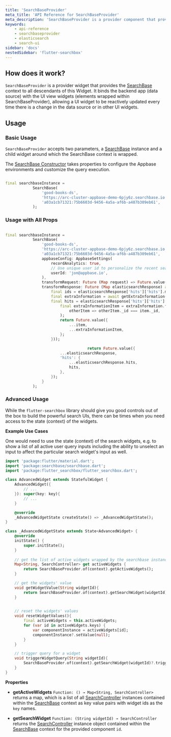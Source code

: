 ```yaml
---
title: 'SearchBaseProvider'
meta_title: 'API Reference for SearchBaseProvider'
meta_description: 'SearchBaseProvider is a provider component that provides the search context to the child widgets.'
keywords:
    - api-reference
    - searchbaseprovider
    - elasticsearch
    - search-ui
sidebar: 'docs'
nestedSidebar: 'flutter-searchbox'
---
```


## How does it work?

`SearchBaseProvider` is a provider widget that provides the [SearchBase](https://pub.dev/documentation/searchbase/1.0.1/searchbase/SearchBase-class.html) context to all descendants of this Widget. It binds the backend app (data source) with the UI view widgets (elements wrapped within SearchBaseProvider), allowing a UI widget to be reactively updated every time there is a change in the data source or in other UI widgets.

## Usage

### Basic Usage

`SearchBaseProvider` accepts two parameters, a [SearchBase](https://pub.dev/documentation/searchbase/1.0.1/searchbase/SearchBase-class.html)  instance and a child widget around which the SearchBase context is wrapped.

The [SearchBase Constructor](https://pub.dev/documentation/searchbase/1.0.1/searchbase/SearchBase/SearchBase.html) takes properties to configure the Appbase environments and customize the query execution.

```dart

final searchbaseInstance = 
            SearchBase(
                'good-books-ds',
                'https://arc-cluster-appbase-demo-6pjy6z.searchbase.io',
                'a03a1cb71321:75b6603d-9456-4a5a-af6b-a487b309eb61',
            );

```

### Usage with All Props

```dart

final searchbaseInstance = 
            SearchBase(
                'good-books-ds',
                'https://arc-cluster-appbase-demo-6pjy6z.searchbase.io',
                'a03a1cb71321:75b6603d-9456-4a5a-af6b-a487b309eb61',
                appbaseConfig: AppbaseSettings(
                    recordAnalytics: true,
                    // Use unique user id to personalize the recent searches
                    userId: 'jon@appbase.io',
                ),
                transformRequest: Future (Map request) => Future.value({ ...request, 'credentials': 'include'}),
                transformResponse: Future (Map elasticsearchResponse) async {
                    final ids = elasticsearchResponse['hits']['hits'].map(item => item._id);
                    final extraInformation = await getExtraInformation(ids);
                    final hits = elasticsearchResponse['hits']['hits'].map(item => {
                        final extraInformationItem = extraInformation.find(
                            otherItem => otherItem._id === item._id,
                        );
                        return Future.value({
                            ...item,
                            ...extraInformationItem,
                        };
                    }));

                                    return Future.value({
                        ...elasticsearchResponse,
                        'hits': {
                            ...elasticsearchResponse.hits,
                            hits,
                        },
                    });
                }                                                               
            );

```

### Advanced Usage

While the `flutter-searchbox` library should give you good controls out of the box to build the powerful search UIs, there can be times when you need access to the state (context) of the widgets.

**Example Use Cases**

One would need to use the state (context) of the search widgets, e.g. to show a list of all active user query inputs including the ability to unselect an input to affect the particular search widget's input as well.


```dart
import 'package:flutter/material.dart';
import 'package:searchbase/searchbase.dart';
import 'package:flutter_searchbox/flutter_searchbox.dart';

class AdvancedWidget extends StatefulWidget {
    AdvancedWidget({
        // ... 
    }): super(key: key){
        // ...
    }

    @override
    _AdvancedWidgetState createState() => _AdvancedWidgetState();
}

class _AdvancedWidgetState extends State<AdvancedWidget> {
    @override
    initState() {
        super.initState();
    }
    
    // get the list of active widgets wrapped by the searchbase instance
    Map<String, SearchController> get activeWidgets {
        return SearchBaseProvider.of(context).getActiveWidgets();
    }

    // get the widgets' value
    void getWidgetValue(String widgetId){
        return SearchBaseProvider.of(context).getSearchWidget(widgetId)?.value;
    }
    

    // reset the widgets' values
    void resetWidgetValues(){
        final activeWidgets = this.activeWidgets;
        for (var id in activeWidgets.keys) {
            var componentInstance = activeWidgets[id];
            componentInstance?.setValue(null);
        }
    }

    // trigger query for a widget
    void triggerWidgetQuery(String widgetId){
        SearchBaseProvider.of(context).getSearchWidget(widgetId)?.triggerCustomQuery();
    }
}

```

**Properties**

- **getActiveWidgets** `Function: () → Map<String, SearchController>` returns a map, which is a list of all [SearchController](https://pub.dev/documentation/searchbase/1.0.1/searchbase/SearchController-class.html) instances contained within the [SearchBase](https://pub.dev/documentation/searchbase/1.0.1/searchbase/SearchBase-class.html) context as key value pairs with widget ids as the `key` names.

- **getSearchWidget** `Function: (String widgetId) → SearchController` returns the [SearchController](https://pub.dev/documentation/searchbase/1.0.1/searchbase/SearchController-class.html) instance object contained within the [SearchBase](https://pub.dev/documentation/searchbase/1.0.1/searchbase/SearchBase-class.html) context for the provided component `id`.


